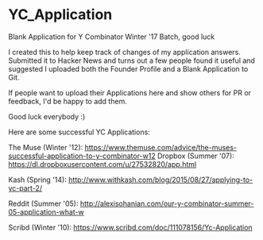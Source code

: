 # YC_Application
Blank Application for Y Combinator Winter '17 Batch, good luck

I created this to help keep track of changes of my application answers. Submitted it to Hacker News and turns out a few people found it useful and suggested I uploaded 
both the Founder Profile and a Blank Application to Git.

If people want to upload their Applications here and show others for PR or feedback, I'd be happy to add them.

Good luck everybody :)

Here are some successful YC Applications:

The Muse (Winter '12): https://www.themuse.com/advice/the-muses-successful-application-to-y-combinator-w12
Dropbox (Summer '07): https://dl.dropboxusercontent.com/u/27532820/app.html 

Kash (Spring '14): http://www.withkash.com/blog/2015/08/27/applying-to-yc-part-2/ 

Reddit (Summer '05): http://alexisohanian.com/our-y-combinator-summer-05-application-what-w

Scribd (Winter '10): https://www.scribd.com/doc/111078156/Yc-Application

